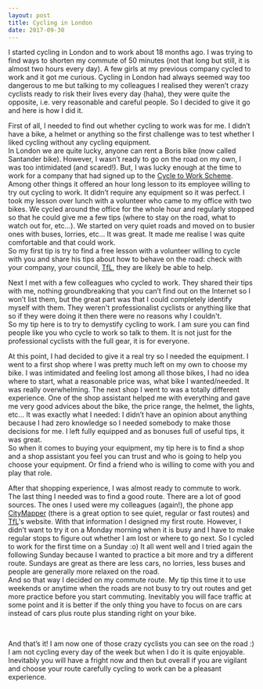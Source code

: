 ```yaml
---
layout: post
title: Cycling in London
date: 2017-09-30
---
```


I started cycling in London and to work about 18 months ago. I was trying to find ways to shorten my commute of 50 minutes (not that long but still, it is almost two hours every day). A few girls at my previous company cycled to work and it got me curious. Cycling in London had always seemed way too dangerous to me but talking to my colleagues I realised they weren’t crazy cyclists ready to risk their lives every day (haha), they were quite the opposite, i.e. very reasonable and careful people. So I decided to give it go and here is how I did it.


First of all, I needed to find out whether cycling to work was for me. I didn’t have a bike, a helmet or anything so the first challenge was to test whether I liked cycling without any cycling equipment.
<br />
In London we are quite lucky, anyone can rent a Boris bike (now called Santander bike). However, I wasn’t ready to go on the road on my own, I was too intimidated (and scared!). But, I was lucky enough at the time to work for a company that had signed up to the [Cycle to Work Scheme](https://www.cyclescheme.co.uk/). Among other things it offered an hour long lesson to its employee willing to try out cycling to work. It didn’t require any equipment so it was perfect. I took my lesson over lunch with a volunteer who came to my office with two bikes. We cycled around the office for the whole hour and regularly stopped so that he could give me a few tips (where to stay on the road, what to watch out for, etc...). We started on very quiet roads and moved on to busier ones with buses, lorries, etc… It was great. It made me realise I was quite comfortable and that could work.
<br />
So my first tip is try to find a free lesson with a volunteer willing to cycle with you and share his tips about how to behave on the road: check with your company, your council, [TfL](https://tfl.gov.uk/), they are likely be able to help.


Next I met with a few colleagues who cycled to work. They shared their tips with me, nothing groundbreaking that you can’t find out on the Internet so I won’t list them, but the great part was that I could completely identify myself with them. They weren't professionalist cyclists or anything like that so if they were doing it then there were no reasons why I couldn't.
<br />
So my tip here is to try to demystify cycling to work. I am sure you can find people like you who cycle to work so talk to them. It is not just for the professional cyclists with the full gear, it is for everyone.


At this point, I had decided to give it a real try so I needed the equipment. I went to a first shop where I was pretty much left on my own to choose my bike. I was intimidated and feeling lost among all those bikes, I had no idea where to start, what a reasonable price was, what bike I wanted/needed. It was really overwhelming. The next shop I went to was a totally different experience. One of the shop assistant helped me with everything and gave me very good advices about the bike, the price range, the helmet, the lights, etc… It was exactly what I needed: I didn’t have an opinion about anything because I had zero knowledge so I needed somebody to make those decisions for me. I left fully equipped and as bonuses full of useful tips, it was great.
<br />
So when it comes to buying your equipment, my tip here is to find a shop and a shop assistant you feel you can trust and who is going to help you choose your equipment. Or find a friend who is willing to come with you and play that role.


After that shopping experience, I was almost ready to commute to work. The last thing I needed was to find a good route. There are a lot of good sources. The ones I used were my colleagues (again!), the phone app [CityMapper](https://citymapper.com/company) (there is a great option to see quiet, regular or fast routes) and [TfL](https://tfl.gov.uk/)'s website. With that information I designed my first route. However, I didn’t want to try it on a Monday morning when it is busy and I have to make regular stops to figure out whether I am lost or where to go next. So I cycled to work for the first time on a Sunday :o) It all went well and I tried again the following Sunday because I wanted to practice a bit more and try a different route. Sundays are great as there are less cars, no lorries, less buses and people are generally more relaxed on the road.
<br />
And so that way I decided on my commute route. My tip this time it to use weekends or anytime when the roads are not busy to try out routes and get more practice before you start commuting. Inevitably you will face traffic at some point and it is better if the only thing you have to focus on are cars instead of cars plus route plus standing right on your bike.

<br />



And that’s it! I am now one of those crazy cyclists you can see on the road :) I am not cycling every day of the week but when I do it is quite enjoyable. Inevitably you will have a fright now and then but overall if you are vigilant and choose your route carefully cycling to work can be a pleasant experience.
